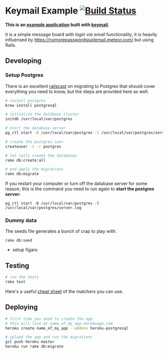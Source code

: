 # Keymail Example [![Build Status](https://travis-ci.org/alcesleo/keymail-example.svg?branch=dev)](https://travis-ci.org/alcesleo/keymail-example)

**This is an [example application](http://keymail-example.herokuapp.com/) built with [keymail](https://github.com/alcesleo/keymail).**

It is a simple message board with _login via email_ functionality, it is heavily
influensed by <https://nomorepasswordsjustemail.meteor.com/> but using Rails.

## Developing

### Setup Postgres

There is an excellent
[railscast](http://railscasts.com/episodes/342-migrating-to-postgresql?view=asciicast)
on migrating to Postgres that should cover everything you need to know, but the
steps are provided here as well.

```bash
# install postgres
brew install postgresql

# initialize the database cluster
initdb /usr/local/var/postgres

# start the database server
pg_ctl start -D /usr/local/var/postgres -l /usr/local/var/postgres/server.log

# create the postgres user
createuser -s -r postgres

# let rails create the databases
rake db:create:all

# and apply the migrations
rake db:migrate
```

If you restart your computer or turn off the database server for some reason, this
is the command you need to run again to **start the postgres server:**

    pg_ctl start -D /usr/local/var/postgres -l /usr/local/var/postgres/server.log

### Dummy data

The seeds file generates a bunch of crap to play with:

    rake db:seed

- setup figaro

## Testing

```bash
# run the tests
rake test
```

Here's a useful [cheat sheet](http://cheat.errtheblog.com/s/minitest) of the matchers you can use.


## Deploying

```bash
# first time you need to create the app
# this will live at name_of_my_app.herokuapp.com
heroku create name_of_my_app --addons heroku-postgresql

# upload the app and run the migrations
git push heroku master
heroku run rake db:migrate
```

